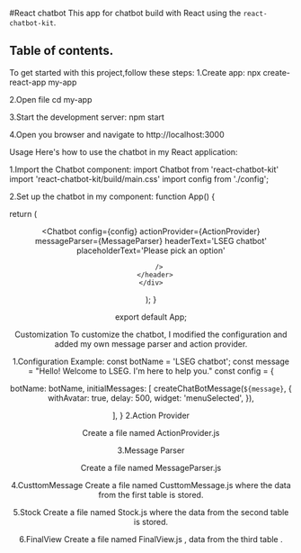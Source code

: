 #React chatbot 
This app for chatbot build with React using the `react-chatbot-kit`.

## Table of contents.



To get started with this project,follow these steps:
1.Create app:
npx create-react-app my-app

2.Open file
cd my-app

3.Start the development server:
npm start

4.Open you browser and navigate to http://localhost:3000


Usage
Here's how to use the chatbot in my React application:

1.Import the Chatbot component:
import Chatbot from 'react-chatbot-kit'
import 'react-chatbot-kit/build/main.css'
import config from './config';

2.Set up the chatbot in my component:
function App() {
  
  return (
    <div className="App">
      <header className="App-header">
        <Chatbot
          config={config}
          actionProvider={ActionProvider}
          messageParser={MessageParser}
          headerText='LSEG chatbot'
          placeholderText='Please pick an option'
       

        />
      </header>
    </div>
  );
}

export default App;

Customization
To customize the chatbot, I modified the configuration and added my own message parser and action provider.

1.Configuration Example:
const botName = 'LSEG chatbot';
const message = "Hello! Welcome to LSEG. I'm here to help you."
const config = {

  botName: botName,
  initialMessages: [
    createChatBotMessage(`${message}`, {
      withAvatar: true,
      delay: 500,
      widget: 'menuSelected',
    }),

    
  ],
}
2.Action Provider

Create a file named ActionProvider.js

3.Message Parser

Create a file named MessageParser.js

4.CusttomMessage
  Create a file named CusttomMessage.js where the data from the first table is stored.

5.Stock
 Create a file named Stock.js where the data from the second table is stored.

 6.FinalView
  Create a file named FinalView.js , data from the third table .
 
